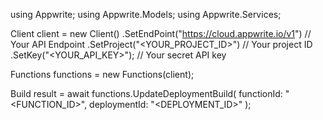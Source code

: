 using Appwrite;
using Appwrite.Models;
using Appwrite.Services;

Client client = new Client()
    .SetEndPoint("https://cloud.appwrite.io/v1") // Your API Endpoint
    .SetProject("<YOUR_PROJECT_ID>") // Your project ID
    .SetKey("<YOUR_API_KEY>"); // Your secret API key

Functions functions = new Functions(client);

Build result = await functions.UpdateDeploymentBuild(
    functionId: "<FUNCTION_ID>",
    deploymentId: "<DEPLOYMENT_ID>"
);
